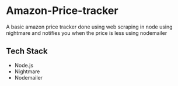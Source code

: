 # Amazon-Price-tracker
A basic amazon price tracker done using web scraping in  node using nightmare and notifies you when the price is less using nodemailer
## Tech Stack 
- Node.js
- Nightmare
- Nodemailer
